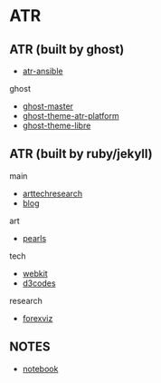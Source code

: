 ATR
==========================================


## ATR (built by ghost)

- [atr-ansible](https://github.com/KellyChan/atr-ansbile)

ghost

- [ghost-master](https://github.com/KellyChan/ghost-master)
- [ghost-theme-atr-platform](https://github.com/KellyChan/ghost-theme-atr-platform)
- [ghost-theme-libre](https://github.com/KellyChan/ghost-theme-libre)


## ATR (built by ruby/jekyll)


main
- [arttechresearch](https://github.com/KellyChan/arttechresearch)
- [blog](https://github.com/KellyChan/blog)

art
- [pearls](https://github.com/KellyChan/pearls)

tech 
- [webkit](https://github.com/KellyChan/webkit)
- [d3codes](https://github.com/KellyChan/d3codes)

research
- [forexviz](https://github.com/KellyChan/forexviz)



## NOTES

- [notebook](https://github.com/KellyChan/notebook)



